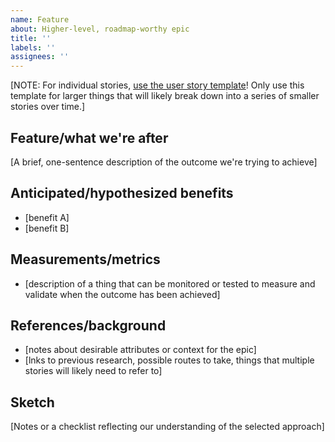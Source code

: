 ```yaml
---
name: Feature
about: Higher-level, roadmap-worthy epic
title: ''
labels: ''
assignees: ''
---
```


[NOTE: For individual stories, [use the user story template](https://github.com/GSA/datagov-deploy/issues/new?assignees=&labels=&template=user-story.md&title=)! Only use this template for larger things that will likely break down into a series of smaller stories over time.]

## Feature/what we're after
[A brief, one-sentence description of the outcome we're trying to achieve]

## Anticipated/hypothesized benefits
- [benefit A]
- [benefit B]

## Measurements/metrics
- [description of a thing that can be monitored or tested to measure and validate when the outcome has been achieved]

## References/background
- [notes about desirable attributes or context for the epic]
- [lnks to previous research, possible routes to take, things that multiple stories will likely need to refer to]

## Sketch
[Notes or a checklist reflecting our understanding of the selected approach]